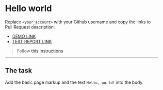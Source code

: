 # Hello world
Replace `<your_account>` with your Github username and copy the links to Pull Request description:
- [DEMO LINK](https://Ambulence.github.io/layout_hello-world/)
- [TEST REPORT LINK](https://Ambulence.github.io/layout_hello-world/report/html_report/)

> Follow [this instructions](https://mate-academy.github.io/layout_task-guideline/#how-to-solve-the-layout-tasks-on-github)
___

## The task
Add the basic page markup and the text `Hello, world!` into the body.
